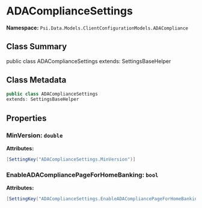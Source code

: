 # ADAComplianceSettings

**Namespace:** `Psi.Data.Models.ClientConfigurationModels.ADACompliance`

## Class Summary

public class ADAComplianceSettings
extends: SettingsBaseHelper

## Class Metadata

```typescript
public class ADAComplianceSettings
extends: SettingsBaseHelper
```

## Properties

### MinVersion: `double`

**Attributes:**
```csharp
[SettingKey("ADAComplianceSettings.MinVersion")]
```

### EnableADACompliancePageForHomeBanking: `bool`

**Attributes:**
```csharp
[SettingKey("ADAComplianceSettings.EnableADACompliancePageForHomeBanking")]
```
